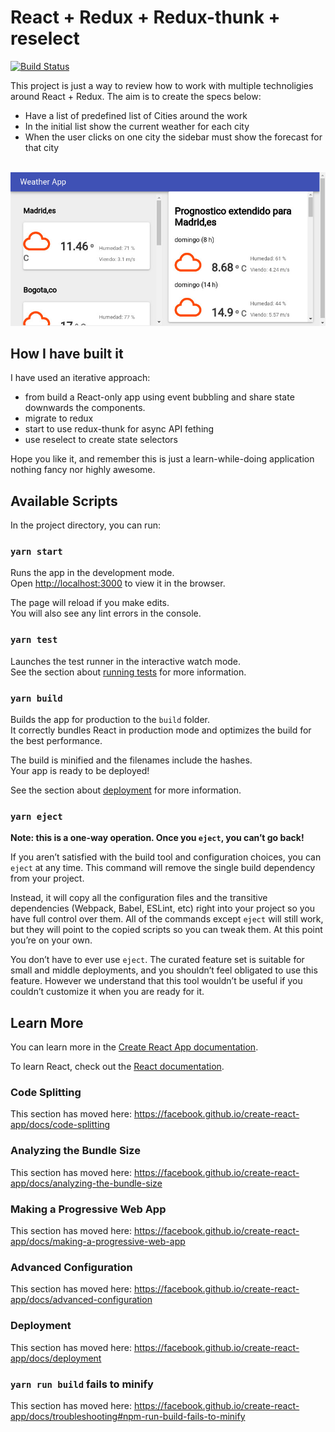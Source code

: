 # React + Redux + Redux-thunk + reselect

[![Build Status](https://travis-ci.org/frandieguez/react-weather-app.svg?branch=master)](https://travis-ci.org/frandieguez/react-weather-app)

This project is just a way to review how to work with multiple technoligies around React + Redux. The aim is to create the specs below:

- Have a list of predefined list of Cities around the work
- In the initial list show the current weather for each city
- When the user clicks on one city the sidebar must show the forecast for that city

​
![Screenshot](public/screenshot.jpg?raw=true "Screenshot")

## How I have built it

I have used an iterative approach:
 - from build a React-only app using event bubbling and share state downwards the components.
 - migrate to redux
 - start to use redux-thunk for async API fething
 - use reselect to create state selectors

Hope you like it, and remember this is just a learn-while-doing application nothing fancy nor highly awesome.

## Available Scripts

In the project directory, you can run:

### `yarn start`

Runs the app in the development mode.<br>
Open [http://localhost:3000](http://localhost:3000) to view it in the browser.

The page will reload if you make edits.<br>
You will also see any lint errors in the console.

### `yarn test`

Launches the test runner in the interactive watch mode.<br>
See the section about [running tests](https://facebook.github.io/create-react-app/docs/running-tests) for more information.

### `yarn build`

Builds the app for production to the `build` folder.<br>
It correctly bundles React in production mode and optimizes the build for the best performance.

The build is minified and the filenames include the hashes.<br>
Your app is ready to be deployed!

See the section about [deployment](https://facebook.github.io/create-react-app/docs/deployment) for more information.

### `yarn eject`

**Note: this is a one-way operation. Once you `eject`, you can’t go back!**

If you aren’t satisfied with the build tool and configuration choices, you can `eject` at any time. This command will remove the single build dependency from your project.

Instead, it will copy all the configuration files and the transitive dependencies (Webpack, Babel, ESLint, etc) right into your project so you have full control over them. All of the commands except `eject` will still work, but they will point to the copied scripts so you can tweak them. At this point you’re on your own.

You don’t have to ever use `eject`. The curated feature set is suitable for small and middle deployments, and you shouldn’t feel obligated to use this feature. However we understand that this tool wouldn’t be useful if you couldn’t customize it when you are ready for it.

## Learn More

You can learn more in the [Create React App documentation](https://facebook.github.io/create-react-app/docs/getting-started).

To learn React, check out the [React documentation](https://reactjs.org/).

### Code Splitting

This section has moved here: https://facebook.github.io/create-react-app/docs/code-splitting

### Analyzing the Bundle Size

This section has moved here: https://facebook.github.io/create-react-app/docs/analyzing-the-bundle-size

### Making a Progressive Web App

This section has moved here: https://facebook.github.io/create-react-app/docs/making-a-progressive-web-app

### Advanced Configuration

This section has moved here: https://facebook.github.io/create-react-app/docs/advanced-configuration

### Deployment

This section has moved here: https://facebook.github.io/create-react-app/docs/deployment

### `yarn run build` fails to minify

This section has moved here: https://facebook.github.io/create-react-app/docs/troubleshooting#npm-run-build-fails-to-minify
